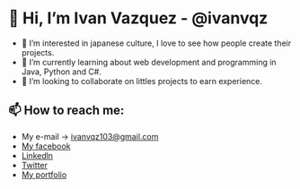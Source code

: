 # 👋 Hi, I’m Ivan Vazquez - @ivanvqz
- 👀 I’m interested in japanese culture, I love to see how people create their projects.
- 🌱 I’m currently learning about web development and programming in Java, Python and C#.
- 💞️ I’m looking to collaborate on littles projects to earn experience.
## 📫 How to reach me:
- My e-mail -> ivanvqz103@gmail.com <br>
- [My facebook](https://www.facebook.com/ivanvqz103)
- [Linkedln](www.linkedin.com/in/ivanvqz103)
- [Twitter](https://twitter.com/ivanvz172)
- [My portfolio](https://ivanvazquez.netlify.app)

<!---
ivanvqz/ivanvqz is a ✨ special ✨ repository because its `README.md` (this file) appears on your GitHub profile.
You can click the Preview link to take a look at your changes.
--->
